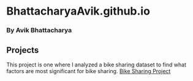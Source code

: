 # BhattacharyaAvik.github.io
### By Avik Bhattacharya

## Projects
This project is one where I analyzed a bike sharing dataset to find what factors are most significant for bike sharing. [Bike Sharing Project](https://github.com/BhattacharyaAvik/BhattacharyaAvik.github.io/blob/d8dc76487d8523e756c79ef531acf26624f71e46/Projects/Understanding_Optimal_Bike_Sharing_Conditions.ipynb)
